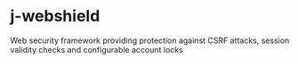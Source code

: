 # j-webshield
Web security framework providing protection against CSRF attacks, session validity checks and configurable account locks
